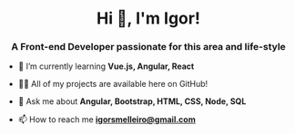 
<h1 align="center">Hi 👋, I'm Igor!</h1>
<h3 align="center">A Front-end Developer passionate for this area and life-style</h3>

- 🌱 I’m currently learning **Vue.js, Angular, React**

- 👨‍💻 All of my projects are available here on GitHub!

- 💬 Ask me about **Angular, Bootstrap, HTML, CSS, Node, SQL**

- 📫 How to reach me **igorsmelleiro@gmail.com**
